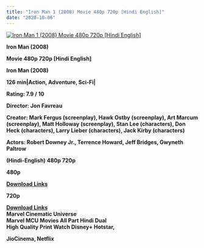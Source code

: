 ```yaml
---
title: "Iron Man 1 (2008) Movie 480p 720p [Hindi English]"
date: "2020-10-06"
---
```


[![Iron Man 1 (2008) Movie 480p 720p [Hindi English]](https://1.bp.blogspot.com/-9mgQm4u6_Wc/XyK9heH58XI/AAAAAAAAEJ4/fsDNfZfPEu0HPpF-mwwx2OAcyjt_SWu7ACLcBGAsYHQ/s1600/ironman1.webp "Iron Man 1 (2008) Movie 480p 720p [Hindi English]")](https://1.bp.blogspot.com/-9mgQm4u6_Wc/XyK9heH58XI/AAAAAAAAEJ4/fsDNfZfPEu0HPpF-mwwx2OAcyjt_SWu7ACLcBGAsYHQ/s1600/ironman1.webp)

**Iron Man (2008)**

**Movie 480p 720p \[Hindi English\]**

  

**Iron Man (2008)**

**126 min|Action, Adventure, Sci-Fi|**

  

**Rating: 7.9 / 10** 

**Director: Jon Favreau**

**Creator: Mark Fergus (screenplay), Hawk Ostby (screenplay), Art Marcum (screenplay), Matt Holloway (screenplay), Stan Lee (characters), Don Heck (characters), Larry Lieber (characters), Jack Kirby (characters)**

**Actors: Robert Downey Jr., Terrence Howard, Jeff Bridges, Gwyneth Paltrow**

 **(Hindi-English) 480p 720p** 

**480p**

**[Download Links](http://www.veryfasturl.xyz/689)**

**720p**

**[Download Links](http://www.veryfasturl.xyz/691)**  
**Marvel Cinematic Universe**   
**Marvel MCU Movies All Part Hindi Dual**  
**High Quality Print Watch Disney+ Hotstar,**

**JioCinema, Netflix**

